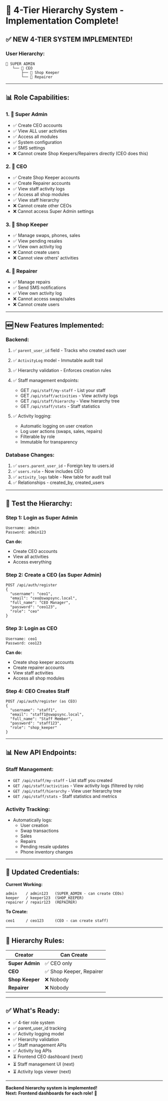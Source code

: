 # 🎉 4-Tier Hierarchy System - Implementation Complete!

## ✅ **NEW 4-TIER SYSTEM IMPLEMENTED!**

### **User Hierarchy:**
```
👑 SUPER ADMIN
   └── 👔 CEO
       ├── 👤 Shop Keeper
       └── 🔧 Repairer
```

---

## 📊 **Role Capabilities:**

### **1. 👑 Super Admin**
- ✅ Create CEO accounts
- ✅ View ALL user activities
- ✅ Access all modules
- ✅ System configuration
- ✅ SMS settings
- ❌ Cannot create Shop Keepers/Repairers directly (CEO does this)

### **2. 👔 CEO**
- ✅ Create Shop Keeper accounts
- ✅ Create Repairer accounts  
- ✅ View staff activity logs
- ✅ Access all shop modules
- ✅ View staff hierarchy
- ❌ Cannot create other CEOs
- ❌ Cannot access Super Admin settings

### **3. 👤 Shop Keeper**
- ✅ Manage swaps, phones, sales
- ✅ View pending resales
- ✅ View own activity log
- ❌ Cannot create users
- ❌ Cannot view others' activities

### **4. 🔧 Repairer**
- ✅ Manage repairs
- ✅ Send SMS notifications
- ✅ View own activity log
- ❌ Cannot access swaps/sales
- ❌ Cannot create users

---

## 🆕 **New Features Implemented:**

### **Backend:**
1. ✅ `parent_user_id` field - Tracks who created each user
2. ✅ `ActivityLog` model - Immutable audit trail
3. ✅ Hierarchy validation - Enforces creation rules
4. ✅ Staff management endpoints:
   - GET `/api/staff/my-staff` - List your staff
   - GET `/api/staff/activities` - View activity logs
   - GET `/api/staff/hierarchy` - View hierarchy tree
   - GET `/api/staff/stats` - Staff statistics

5. ✅ Activity logging:
   - Automatic logging on user creation
   - Log user actions (swaps, sales, repairs)
   - Filterable by role
   - Immutable for transparency

### **Database Changes:**
1. ✅ `users.parent_user_id` - Foreign key to users.id
2. ✅ `users.role` - Now includes CEO
3. ✅ `activity_logs` table - New table for audit trail
4. ✅ Relationships - created_by, created_users

---

## 🧪 **Test the Hierarchy:**

### **Step 1: Login as Super Admin**
```
Username: admin
Password: admin123
```

**Can do:**
- Create CEO accounts
- View all activities
- Access everything

### **Step 2: Create a CEO** (as Super Admin)
```
POST /api/auth/register
{
  "username": "ceo1",
  "email": "ceo@swapsync.local",
  "full_name": "CEO Manager",
  "password": "ceo123",
  "role": "ceo"
}
```

### **Step 3: Login as CEO**
```
Username: ceo1
Password: ceo123
```

**Can do:**
- Create shop keeper accounts
- Create repairer accounts
- View staff activities
- Access all shop modules

### **Step 4: CEO Creates Staff**
```
POST /api/auth/register (as CEO)
{
  "username": "staff1",
  "email": "staff1@swapsync.local",
  "full_name": "Staff Member",
  "password": "staff123",
  "role": "shop_keeper"
}
```

---

## 📊 **New API Endpoints:**

### **Staff Management:**
- `GET /api/staff/my-staff` - List staff you created
- `GET /api/staff/activities` - View activity logs (filtered by role)
- `GET /api/staff/hierarchy` - View user hierarchy tree
- `GET /api/staff/stats` - Staff statistics and metrics

### **Activity Tracking:**
- Automatically logs:
  - User creation
  - Swap transactions
  - Sales
  - Repairs
  - Pending resale updates
  - Phone inventory changes

---

## 🔐 **Updated Credentials:**

**Current Working:**
```
admin    / admin123   (SUPER_ADMIN - can create CEOs)
keeper   / keeper123  (SHOP_KEEPER)
repairer / repair123  (REPAIRER)
```

**To Create:**
```
ceo1     / ceo123     (CEO - can create staff)
```

---

## 🎯 **Hierarchy Rules:**

| Creator | Can Create |
|---------|------------|
| **Super Admin** | ✅ CEO only |
| **CEO** | ✅ Shop Keeper, Repairer |
| **Shop Keeper** | ❌ Nobody |
| **Repairer** | ❌ Nobody |

---

## ✅ **What's Ready:**

- ✅ 4-tier role system
- ✅ parent_user_id tracking
- ✅ Activity logging model
- ✅ Hierarchy validation
- ✅ Staff management APIs
- ✅ Activity log APIs
- ⏳ Frontend CEO dashboard (next)
- ⏳ Staff management UI (next)
- ⏳ Activity logs viewer (next)

---

**Backend hierarchy system is implemented!**  
**Next: Frontend dashboards for each role!** 🚀

